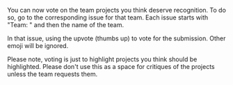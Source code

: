 You can now vote on the team projects you think deserve recognition. To do so, go to the corresponding issue for that team. Each issue starts with "Team: " and then the name of the team.

In that issue, using the upvote (thumbs up) to vote for the submission. Other emoji will be ignored.

Please note, voting is just to highlight projects you think should be highlighted. Please don't use this as a space for critiques of the projects unless the team requests them.
